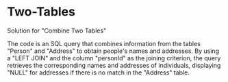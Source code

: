 # Two-Tables
Solution for "Combine Two Tables"

The code is an SQL query that combines information from the tables "Person" and "Address" to obtain people's names and addresses. By using a "LEFT JOIN" and the column "personId" as the joining criterion, the query retrieves the corresponding names and addresses of individuals, displaying "NULL" for addresses if there is no match in the "Address" table.
